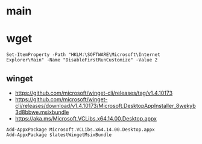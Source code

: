 # main

# wget
```
Set-ItemProperty -Path "HKLM:\SOFTWARE\Microsoft\Internet Explorer\Main" -Name "DisableFirstRunCustomize" -Value 2
```

## winget
- https://github.com/microsoft/winget-cli/releases/tag/v1.4.10173
- https://github.com/microsoft/winget-cli/releases/download/v1.4.10173/Microsoft.DesktopAppInstaller_8wekyb3d8bbwe.msixbundle
- https://aka.ms/Microsoft.VCLibs.x64.14.00.Desktop.appx

```
Add-AppxPackage Microsoft.VCLibs.x64.14.00.Desktop.appx
Add-AppxPackage $latestWingetMsixBundle
```
